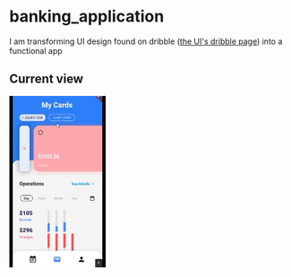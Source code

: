# banking_application

I am transforming UI design found on dribble (<a href="https://dribbble.com/shots/19635519-Banking-mobile-App-iOS-Android-UI">the UI's dribble page</a>) into a functional app

<h2>Current view</h2>
<img src="https://github.com/dkaangulhan/bnk_app/blob/master/bnk_app.gif?raw=true">
